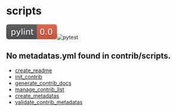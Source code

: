 # scripts
![pylint](./badges/pylint.svg)![pytest](./badges/coverage.svg)

No metadatas.yml found in contrib/scripts.
----------------------------------------
- [create_readme](./create_readme.md)
- [init_contrib](./init_contrib.md)
- [generate_contrib_docs](./generate_contrib_docs.md)
- [manage_contrib_list](./manage_contrib_list.md)
- [create_metadatas](./create_metadatas.md)
- [validate_contrib_metadatas](./validate_contrib_metadatas.md)
